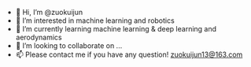 - 👋 Hi, I’m @zuokuijun
- 👀 I’m interested in machine learning and robotics
- 🌱 I’m currently learning  machine learning & deep learning and aerodynamics 
- 💞️ I’m looking to collaborate on ...
- 📫 Please contact me if you have any question! zuokuijun13@163.com

<!---
zuokuijun/zuokuijun is a ✨ special ✨ repository because its `README.md` (this file) appears on your GitHub profile.
You can click the Preview link to take a look at your changes.
--->
